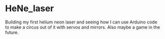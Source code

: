 # HeNe_laser
Building my first helium neon laser and seeing how I can use Arduino code to make a circus out of it with servos and mirrors. Also maybe a game in the future. 
